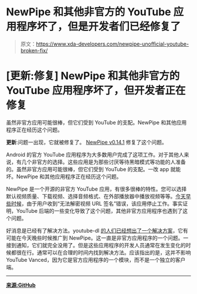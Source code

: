 # NewPipe 和其他非官方的 YouTube 应用程序坏了，但是开发者们已经修复了

> 原文：<https://www.xda-developers.com/newpipe-unofficial-youtube-broken-fix/>

# [更新:修复] NewPipe 和其他非官方的 YouTube 应用程序坏了，但开发者正在修复

虽然非官方应用可能很棒，但它们受到 YouTube 的支配。NewPipe 和其他应用程序正在经历这个问题。

**更新**:问题一出现，它就被修复了。 [NewPipe v0.14.1](https://github.com/TeamNewPipe/NewPipe/releases/tag/v0.14.1) 修复了这个问题。

Android 的官方 YouTube 应用程序为大多数用户完成了这项工作。对于其他人来说，有几个非官方的选择。这些应用是为那些讨厌等待黑暗模式等功能的人准备的。虽然非官方应用可能很棒，但它们受到 YouTube 的支配。一改 app 就能坏。NewPipe 和其他应用程序正在经历这个问题。

NewPipe 是一个开源的非官方 YouTube 应用，有很多很棒的特性。您可以选择默认视频质量、下载视频、选择音频格式、在外部播放器中播放视频等等。[今天早些时候](https://github.com/TeamNewPipe/NewPipe/issues/1659)，由于用户收到“无法解密视频 URL 签名”错误，该应用停止工作。事实证明，YouTube 后端的一些变化导致了这个问题，其他非官方应用程序也遇到了这个问题。

好消息是已经有了解决方法。youtube-dl [的人们已经想出了一个解决方案](https://github.com/TeamNewPipe/NewPipe/issues/1659#issuecomment-419527854)，它有可能在今天晚些时候推广到 NewPipe。这一直是非官方应用程序的一个问题。一接到通知，它们就完全没用了。但是这些应用程序的开发人员通常在发生变化的时候都很在行。通常可以在合理的时间内找到解决方法。应该指出的是，这并不影响 YouTube Vanced，因为它是官方应用程序的一个模块，而不是一个独立的客户端。

* * *

[**来源:GitHub**](https://github.com/TeamNewPipe/NewPipe/issues/1659)